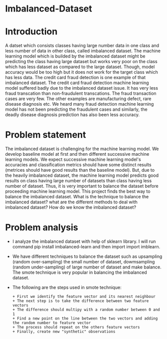 # Imbalanced-Dataset

# Introduction 


A datset which consists classes having large number data in one class and less number of data in other class, called imbalanced dataset. The machine learning model which is builded by the imbalanced dataset might be predicting the class having large dataset but works very poor on the class which has less dataset as compared to the large dataset. Though, model accuracy would be too high but it does not work for the target class which has less data. 
The credit card fraud detection is one example of that imbalanced dataset. The credit card fraud detection machine learning model suffered badly due to the imbalanced dataset issue. It has very less fraud transcation than non-fraudulent transcations. The fraud transaction cases are very few. The other examples are manufacturing defect, rare disease diagnosis etc. We heard many fraud detection machine learning model has not been predicting the fraudulent cases and similarly, the deadly disease diagnosis prediction has also been less accuracy. 

# Problem statement


The imbalanced dataset is challenging  for the machine learning model. We develop baseline model at first and then different successive machine learning models. We expect successive machine learning model's accuracies and classification metrics should have some distinct results (metrices should have good results than the baseline model). But, due to the heavily imbalanced dataset, the machine learning model predicts good results on class having large number of datasets than class having less number of dataset.  Thus, it is very important to balance the dataset before proceeding  machine learning model. This project finds the best way to balance the imbalanced dataset.
What is the technique to balance the imbalanced dataset? what are the different methods to deal with imbalanced dataset? How do we know the imbalanced dataset?


# Problem analysis

+ I analyze the imbalanced dataset with help of sklearn library. I will run command pip install imbalanced-learn and then import import imblearn.  
+ We have different techniques to balance the dataset such as upsampling (random over-sampling) the small number of dataset, dowmsampling (random under-sampling) of large number of dataset and make balance. The smote technique is very popular in balancing the imbalanced dataset. 
+ The following are the steps used in smote technique:

      + First we identify the feature vector and its nearest neighbour
      + The next step is to take the difference between two feature vectors
      + The difference should multipy with a random number between 0 and 1
      + Find a new point on the line between the two vectors and adding the random number to feature vector
      + The process should repeat on the others feature vectors
      + Finally, create new "synthetic" observations



